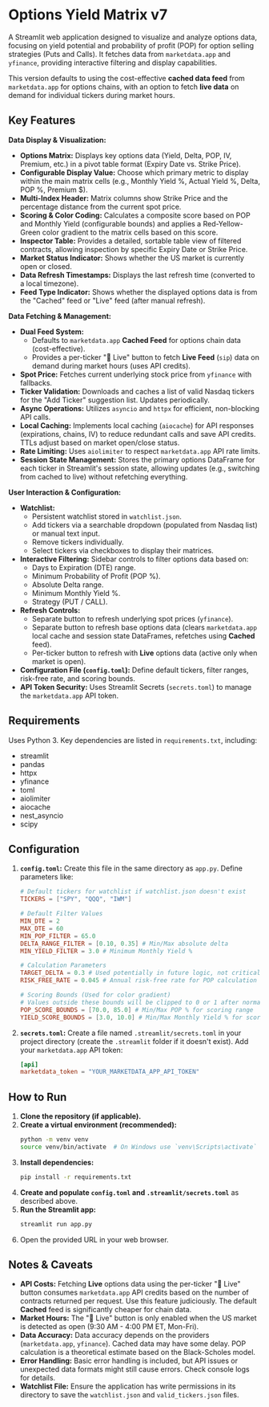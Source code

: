 # Options Yield Matrix v7

A Streamlit web application designed to visualize and analyze options data, focusing on yield potential and probability of profit (POP) for option selling strategies (Puts and Calls). It fetches data from `marketdata.app` and `yfinance`, providing interactive filtering and display capabilities.

This version defaults to using the cost-effective **cached data feed** from `marketdata.app` for options chains, with an option to fetch **live data** on demand for individual tickers during market hours.

## Key Features

**Data Display & Visualization:**

*   **Options Matrix:** Displays key options data (Yield, Delta, POP, IV, Premium, etc.) in a pivot table format (Expiry Date vs. Strike Price).
*   **Configurable Display Value:** Choose which primary metric to display within the main matrix cells (e.g., Monthly Yield %, Actual Yield %, Delta, POP %, Premium $).
*   **Multi-Index Header:** Matrix columns show Strike Price and the percentage distance from the current spot price.
*   **Scoring & Color Coding:** Calculates a composite score based on POP and Monthly Yield (configurable bounds) and applies a Red-Yellow-Green color gradient to the matrix cells based on this score.
*   **Inspector Table:** Provides a detailed, sortable table view of filtered contracts, allowing inspection by specific Expiry Date or Strike Price.
*   **Market Status Indicator:** Shows whether the US market is currently open or closed.
*   **Data Refresh Timestamps:** Displays the last refresh time (converted to a local timezone).
*   **Feed Type Indicator:** Shows whether the displayed options data is from the "Cached" feed or "Live" feed (after manual refresh).

**Data Fetching & Management:**

*   **Dual Feed System:**
    *   Defaults to `marketdata.app` **Cached Feed** for options chain data (cost-effective).
    *   Provides a per-ticker "🔄 Live" button to fetch **Live Feed** (`sip`) data on demand during market hours (uses API credits).
*   **Spot Price:** Fetches current underlying stock price from `yfinance` with fallbacks.
*   **Ticker Validation:** Downloads and caches a list of valid Nasdaq tickers for the "Add Ticker" suggestion list. Updates periodically.
*   **Async Operations:** Utilizes `asyncio` and `httpx` for efficient, non-blocking API calls.
*   **Local Caching:** Implements local caching (`aiocache`) for API responses (expirations, chains, IV) to reduce redundant calls and save API credits. TTLs adjust based on market open/close status.
*   **Rate Limiting:** Uses `aiolimiter` to respect `marketdata.app` API rate limits.
*   **Session State Management:** Stores the primary options DataFrame for each ticker in Streamlit's session state, allowing updates (e.g., switching from cached to live) without refetching everything.

**User Interaction & Configuration:**

*   **Watchlist:**
    *   Persistent watchlist stored in `watchlist.json`.
    *   Add tickers via a searchable dropdown (populated from Nasdaq list) or manual text input.
    *   Remove tickers individually.
    *   Select tickers via checkboxes to display their matrices.
*   **Interactive Filtering:** Sidebar controls to filter options data based on:
    *   Days to Expiration (DTE) range.
    *   Minimum Probability of Profit (POP %).
    *   Absolute Delta range.
    *   Minimum Monthly Yield %.
    *   Strategy (PUT / CALL).
*   **Refresh Controls:**
    *   Separate button to refresh underlying spot prices (`yfinance`).
    *   Separate button to refresh base options data (clears `marketdata.app` local cache and session state DataFrames, refetches using **Cached** feed).
    *   Per-ticker button to refresh with **Live** options data (active only when market is open).
*   **Configuration File (`config.toml`):** Define default tickers, filter ranges, risk-free rate, and scoring bounds.
*   **API Token Security:** Uses Streamlit Secrets (`secrets.toml`) to manage the `marketdata.app` API token.

## Requirements

Uses Python 3. Key dependencies are listed in `requirements.txt`, including:

*   streamlit
*   pandas
*   httpx
*   yfinance
*   toml
*   aiolimiter
*   aiocache
*   nest_asyncio
*   scipy

## Configuration

1.  **`config.toml`:** Create this file in the same directory as `app.py`. Define parameters like:
    ```toml
    # Default tickers for watchlist if watchlist.json doesn't exist
    TICKERS = ["SPY", "QQQ", "IWM"]

    # Default Filter Values
    MIN_DTE = 2
    MAX_DTE = 60
    MIN_POP_FILTER = 65.0
    DELTA_RANGE_FILTER = [0.10, 0.35] # Min/Max absolute delta
    MIN_YIELD_FILTER = 3.0 # Minimum Monthly Yield %

    # Calculation Parameters
    TARGET_DELTA = 0.3 # Used potentially in future logic, not critical now
    RISK_FREE_RATE = 0.045 # Annual risk-free rate for POP calculation

    # Scoring Bounds (Used for color gradient)
    # Values outside these bounds will be clipped to 0 or 1 after normalization
    POP_SCORE_BOUNDS = [70.0, 85.0] # Min/Max POP % for scoring range
    YIELD_SCORE_BOUNDS = [3.0, 10.0] # Min/Max Monthly Yield % for scoring range
    ```

2.  **`secrets.toml`:** Create a file named `.streamlit/secrets.toml` in your project directory (create the `.streamlit` folder if it doesn't exist). Add your `marketdata.app` API token:
    ```toml
    [api]
    marketdata_token = "YOUR_MARKETDATA_APP_API_TOKEN"
    ```

## How to Run

1.  **Clone the repository (if applicable).**
2.  **Create a virtual environment (recommended):**
    ```bash
    python -m venv venv
    source venv/bin/activate  # On Windows use `venv\Scripts\activate`
    ```
3.  **Install dependencies:**
    ```bash
    pip install -r requirements.txt
    ```
4.  **Create and populate `config.toml` and `.streamlit/secrets.toml`** as described above.
5.  **Run the Streamlit app:**
    ```bash
    streamlit run app.py
    ```
6.  Open the provided URL in your web browser.

## Notes & Caveats

*   **API Costs:** Fetching **Live** options data using the per-ticker "🔄 Live" button consumes `marketdata.app` API credits based on the number of contracts returned per request. Use this feature judiciously. The default **Cached** feed is significantly cheaper for chain data.
*   **Market Hours:** The "🔄 Live" button is only enabled when the US market is detected as open (9:30 AM - 4:00 PM ET, Mon-Fri).
*   **Data Accuracy:** Data accuracy depends on the providers (`marketdata.app`, `yfinance`). Cached data may have some delay. POP calculation is a theoretical estimate based on the Black-Scholes model.
*   **Error Handling:** Basic error handling is included, but API issues or unexpected data formats might still cause errors. Check console logs for details.
*   **Watchlist File:** Ensure the application has write permissions in its directory to save the `watchlist.json` and `valid_tickers.json` files.